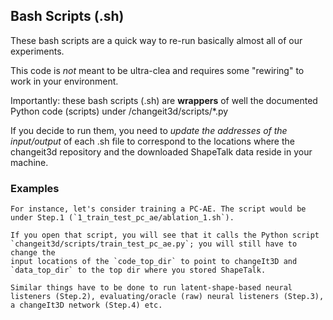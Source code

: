 ## Bash Scripts (.sh)

These bash scripts are a quick way to re-run basically almost all of our experiments.

This code is _not_ meant to be ultra-clea and requires some "rewiring" to work in your environment. 

Importantly: these bash scripts (.sh) are **wrappers** of well the documented Python code (scripts) under /changeit3d/scripts/*.py

If you decide to run them, you need to _update the addresses of the input/output_ of each .sh file to correspond to the locations where the changeit3d repository and the downloaded ShapeTalk data reside in your machine. 

### Examples
    For instance, let's consider training a PC-AE. The script would be under Step.1 (`1_train_test_pc_ae/ablation_1.sh`). 

    If you open that script, you will see that it calls the Python script `changeit3d/scripts/train_test_pc_ae.py`; you will still have to change the
    input locations of the `code_top_dir` to point to changeIt3D and `data_top_dir` to the top dir where you stored ShapeTalk. 

    Similar things have to be done to run latent-shape-based neural listeners (Step.2), evaluating/oracle (raw) neural listeners (Step.3), a changeIt3D network (Step.4) etc.


